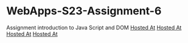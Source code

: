 
# WebApps-S23-Assignment-6
Assignment introduction to Java Script and DOM
[Hosted At](https://github.com/44-563-Web-Apps-S23/44563-webapps-s23-assignment6-Aashritha79.git)
[Hosted At](https://44-563-web-apps-s23.github.io/44563-webapps-s23-assignment6-Aashritha79/painter.html)
[Hosted At](https://44-563-web-apps-s23.github.io/44563-webapps-s23-assignment6-Aashritha79/conversion.html)
[Hosted At](https://44-563-web-apps-s23.github.io/44563-webapps-s23-assignment6-Aashritha79/candy.html)
